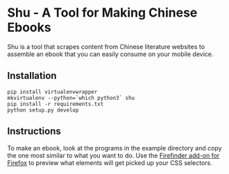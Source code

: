 # Shu - A Tool for Making Chinese Ebooks

Shu is a tool that scrapes content from Chinese literature websites to assemble an ebook that you can easily consume on your mobile device.

## Installation

```
pip install virtualenvwrapper
mkvirtualenv --python=`which python3` shu
pip install -r requirements.txt
python setup.py develop
```

## Instructions

To make an ebook, look at the programs in the example directory and copy the one most similar to what you want to do. Use the [Firefinder add-on for Firefox](https://addons.mozilla.org/en-US/firefox/addon/firefinder-for-firebug/) to preview what elements will get picked up your CSS selectors.
